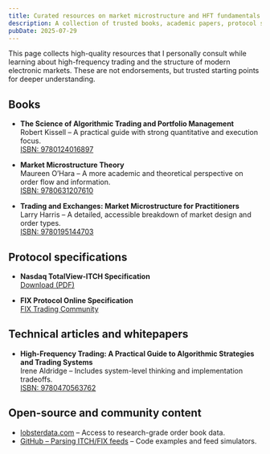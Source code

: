 ```yaml
---
title: Curated resources on market microstructure and HFT fundamentals
description: A collection of trusted books, academic papers, protocol specs, and technical guides to learn more about market microstructure, matching engines, and electronic trading systems.
pubDate: 2025-07-29
---
```


This page collects high-quality resources that I personally consult while learning about high-frequency trading and the structure of modern electronic markets. These are not endorsements, but trusted starting points for deeper understanding.

## Books

- **The Science of Algorithmic Trading and Portfolio Management**  
  Robert Kissell – A practical guide with strong quantitative and execution focus.  
  [ISBN: 9780124016897](https://amzn.eu/d/44U8SNG)

- **Market Microstructure Theory**  
  Maureen O’Hara – A more academic and theoretical perspective on order flow and information.  
  [ISBN: 9780631207610](https://amzn.eu/d/12QKvvn)

- **Trading and Exchanges: Market Microstructure for Practitioners**  
  Larry Harris – A detailed, accessible breakdown of market design and order types.  
  [ISBN: 9780195144703](https://amzn.eu/d/eZrgt92)

## Protocol specifications

- **Nasdaq TotalView-ITCH Specification**  
  [Download (PDF)](https://www.nasdaqtrader.com/content/technicalsupport/specifications/dataproducts/NQTVITCHSpecification.pdf)

- **FIX Protocol Online Specification**  
  [FIX Trading Community](https://www.fixtrading.org/online-specification/)

## Technical articles and whitepapers

- **High-Frequency Trading: A Practical Guide to Algorithmic Strategies and Trading Systems**  
  Irene Aldridge – Includes system-level thinking and implementation tradeoffs.  
  [ISBN: 9780470563762](https://amzn.eu/d/4PZlrwU)

## Open-source and community content

- [lobsterdata.com](https://lobsterdata.com/info/WhatIsLOBSTER.php) – Access to research-grade order book data.
- [GitHub – Parsing ITCH/FIX feeds](https://github.com/search?q=itch+parser) – Code examples and feed simulators.


